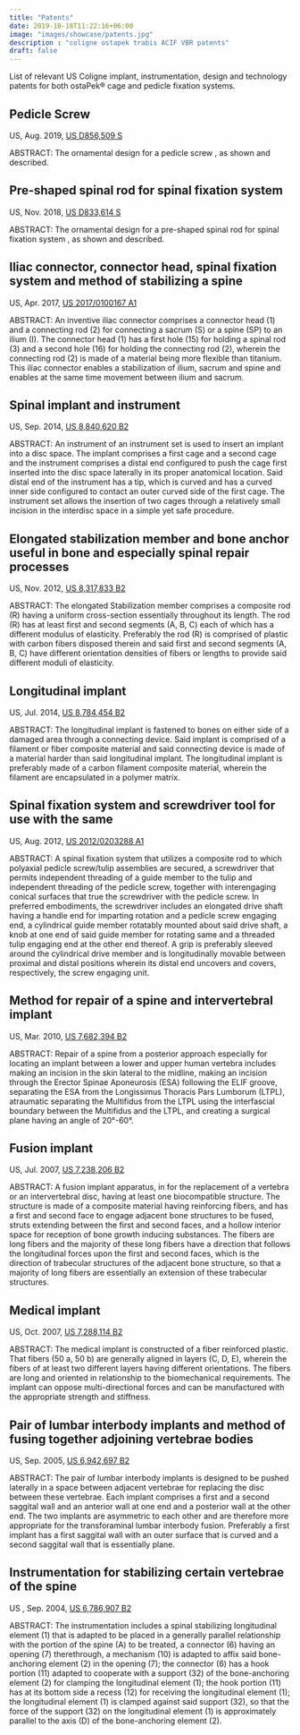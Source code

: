 ```yaml
---
title: "Patents"
date: 2019-10-18T11:22:16+06:00
image: "images/showcase/patents.jpg"
description : "coligne ostapek trabis ACIF VBR patents"
draft: false
---
```


List of relevant US Coligne implant, instrumentation, design and technology patents for both ostaPek® cage and pedicle fixation systems.

<!--more-->

## Pedicle Screw

US, Aug. 2019, [US D856,509 S](https://patentimages.storage.googleapis.com/73/d7/aa/893a5780d45823/USD856509.pdf)

ABSTRACT: The ornamental design for a pedicle screw , as shown and described.

## Pre-shaped spinal rod for spinal fixation system

US, Nov. 2018, [US D833,614 S](https://patentimages.storage.googleapis.com/ba/f0/32/eee22b9408bfe7/USD833614.pdf)

ABSTRACT: The ornamental design for a pre-shaped spinal rod for spinal fixation system , as shown and described.

## Iliac connector, connector head, spinal fixation system and method of stabilizing a spine

US, Apr. 2017, [US 2017/0100167 A1](https://patentimages.storage.googleapis.com/4f/67/47/cfbc64aa135a80/US20170100167A1.pdf)

ABSTRACT: An inventive iliac connector comprises a connector head (1) and a connecting rod (2) for connecting a sacrum (S) or a spine (SP) to an ilium (I). 
The connector head (1) has a first hole (15) for holding a spinal rod (3) and a second hole (16) for holding the connecting rod (2), 
wherein the connecting rod (2) is made of a material being more flexible than titanium. 
This iliac connector enables a stabilization of ilium, sacrum and spine and enables at the same time movement between ilium and sacrum.

## Spinal implant and instrument

US, Sep. 2014, [US 8,840,620 B2](https://patentimages.storage.googleapis.com/b2/dc/99/6a2ac18b27c20b/US8840620.pdf)

ABSTRACT: An instrument of an instrument set is used to insert an implant into a disc space. 
The implant comprises a first cage and a second cage and the instrument comprises a distal end configured to push the cage first inserted into the disc space laterally in its proper anatomical location. 
Said distal end of the instrument has a tip, which is curved and has a curved inner side configured to contact an outer curved side of the first cage. 
The instrument set allows the insertion of two cages through a relatively small incision in the interdisc space in a simple yet safe procedure.

## Elongated stabilization member and bone anchor useful in bone and especially spinal repair processes

US, Nov. 2012, [US 8,317,833 B2](https://patentimages.storage.googleapis.com/f5/a6/7d/1a43de4159f02f/US8317833.pdf)

ABSTRACT: The elongated Stabilization member comprises a composite rod (R) having a uniform cross-section essentially throughout its length. 
The rod (R) has at least first and second segments (A, B, C) each of which has a different modulus of elasticity. 
Preferably the rod (R) is comprised of plastic with carbon fibers disposed therein and said first and second segments (A, B, C) 
have different orientation densities of fibers or lengths to provide said different moduli of elasticity. 

## Longitudinal implant 

US, Jul. 2014, [US 8,784,454 B2](https://patentimages.storage.googleapis.com/0f/6b/96/066d0311bddb9d/US8784454.pdf)

ABSTRACT: The longitudinal implant is fastened to bones on either side of a damaged area through a connecting device. 
Said implant is comprised of a filament or fiber composite material and said connecting device is made of a material harder than said longitudinal implant. 
The longitudinal implant is preferably made of a carbon filament composite material, wherein the filament are encapsulated in a polymer matrix. 

## Spinal fixation system and screwdriver tool for use with the same

US, Aug. 2012, [US 2012/0203288 A1](https://patentimages.storage.googleapis.com/89/0b/32/6b9b8d1057ea4c/US20120203288A1.pdf)

ABSTRACT: A spinal fixation system that utilizes a composite rod to which polyaxial pedicle screw/tulip assemblies are secured, 
a screwdriver that permits independent threading of a guide member to the tulip and independent threading of the pedicle screw, 
together with interengaging conical surfaces that true the screwdriver with the pedicle screw. In preferred embodiments, 
the screwdriver includes an elongated drive shaft having a handle end for imparting rotation and a pedicle screw engaging end, 
a cylindrical guide member rotatably mounted about said drive shaft, a knob at one end of said guide member for rotating same and a threaded tulip engaging end at the other end thereof. 
A grip is preferably sleeved around the cylindrical drive member and is longitudinally movable between proximal and distal positions wherein its distal end uncovers and covers, respectively, the screw engaging unit.

## Method for repair of a spine and intervertebral implant

US, Mar. 2010, [US 7,682,394 B2](https://patentimages.storage.googleapis.com/39/56/05/a6bcc13ec1a76f/US7682394B2.pdf)

ABSTRACT: Repair of a spine from a posterior approach especially for locating an implant between a lower and upper human vertebra includes making an incision in the skin lateral to the midline, 
making an incision through the Erector Spinae Aponeurosis (ESA) following the ELIF groove, separating the ESA from the Longissimus Thoracis Pars Lumborum (LTPL), 
atraumatic separating the Multifidus from the LTPL using the interfascial boundary between the Multifidus and the LTPL, and creating a surgical plane having an angle of 20°-60°.

## Fusion implant

US, Jul. 2007, [US 7,238,206 B2](https://patentimages.storage.googleapis.com/b8/ff/74/37bcb96ab47890/US7238206.pdf)

ABSTRACT: A fusion implant apparatus, in for the replacement of a vertebra or an intervertebral disc, having at least one biocompatible structure. 
The structure is made of a composite material having reinforcing fibers, and has a first and second face to engage adjacent bone structures to be fused, 
struts extending between the first and second faces, and a hollow interior space for reception of bone growth inducing substances. 
The fibers are long fibers and the majority of these long fibers have a direction that follows the longitudinal forces upon the first and second faces, 
which is the direction of trabecular structures of the adjacent bone structure, so that a majority of long fibers are essentially an extension of these trabecular structures.

## Medical implant

US, Oct. 2007, [US 7,288,114 B2](https://patentimages.storage.googleapis.com/42/8f/ec/b094fcf6b65021/US7288114B2.pdf)

ABSTRACT: The medical implant is constructed of a fiber reinforced plastic. That fibers (50 a, 50 b) are generally aligned in layers (C, D, E), 
wherein the fibers of at least two different layers having different orientations. The fibers are long and oriented in relationship to 
the biomechanical requirements. The implant can oppose multi-directional forces and can be manufactured with the appropriate strength and stiffness.

## Pair of lumbar interbody implants and method of fusing together adjoining vertebrae bodies

US, Sep. 2005, [US 6,942,697 B2](https://patentimages.storage.googleapis.com/a9/ce/cc/aaef98c1a042bc/US6942697.pdf)

ABSTRACT: The pair of lumbar interbody implants is designed to be pushed laterally in a space between adjacent vertebrae for replacing the disc between these vertebrae. 
Each implant comprises a first and a second saggital wall and an anterior wall at one end and a posterior wall at the other end. 
The two implants are asymmetric to each other and are therefore more appropriate for the transforaminal lumbar interbody fusion. 
Preferably a first implant has a first saggital wall with an outer surface that is curved and a second saggital wall that is essentially plane.

## Instrumentation for stabilizing certain vertebrae of the spine

US , Sep. 2004, [US 6,786,907 B2](https://patentimages.storage.googleapis.com/13/8d/63/daae01a875bdc3/US6786907.pdf)

ABSTRACT: The instrumentation includes a spinal stabilizing longitudinal element (1) that is adapted to be placed in a generally parallel relationship with the portion of the spine (A) to be treated, 
a connector (6) having an opening (7) therethrough, a mechanism (10) is adapted to affix said bone-anchoring element (2) in the opening (7); 
the connector (6) has a hook portion (11) adapted to cooperate with a support (32) of the bone-anchoring element (2) for clamping the longitudinal element (1); 
the hook portion (11) has at its bottom side a recess (12) for receiving the longitudinal element (1); the longitudinal element (1) is clamped against said support (32), 
so that the force of the support (32) on the longitudinal element (1) is approximately parallel to the axis (D) of the bone-anchoring element (2).